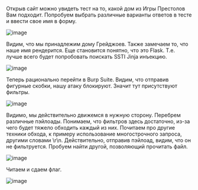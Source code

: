 Открыв сайт можно увидеть тест на то, какой дом из Игры Престолов Вам подходит. Попробуем выбрать различные варианты ответов в тесте и ввести свое имя в форму. 

![image](https://github.com/bysmaks/baumanka_ctf/assets/74861618/ed274eb8-51d8-4481-bbb2-dd5268b04b7a)

Видим, что мы принадлежим дому Грейджоев. Также замечаем то, что наше имя рендерится. Еще становится понятно, что это Flask. Т.е. лучше всего будет попробовать поискать SSTI Jinja инъекцию.

![image](https://github.com/bysmaks/baumanka_ctf/assets/74861618/5a040b4b-c1fd-40c2-9369-5def2b4a8497)

Теперь рационально перейти в Burp Suite. Видим, что отправив фигурные скобки, нашу атаку блокируют. Значит тут присутствуют фильтры.

![image](https://github.com/bysmaks/baumanka_ctf/assets/74861618/8fbb4457-9c23-40e0-a48d-c56c1b3f1b05)

Видимо, мы действительно движемся в нужную сторону. Перебрем различные пэйлоады. Понимаем, что фильтров здесь достаточно, из-за чего будет тяжело обходить каждый из них. Почитаем про другие техники обхода, к примеру использование многострочного запроса, другими словами \r\n. Действительно, отправив пэйлоад, видим, что он не фильтруется. Пробуем найти другой, позволяющий прочитать файл.

![image](https://github.com/bysmaks/baumanka_ctf/assets/74861618/4e718d76-f006-4a6e-a76f-cbf72da80f9e)

Читаем и сдаем флаг.

![image](https://github.com/bysmaks/baumanka_ctf/assets/74861618/4cbb09d5-9860-44f1-bef1-5261a2a7c359)

